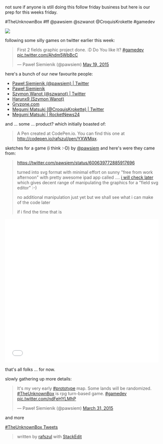 not sure if anyone is still doing this follow friday business but here is our prep for this weeks friday.

#TheUnknownBox #ff @pawsiem @szwanot @CroquisKrokette #gamedev 

![](https://pbs.twimg.com/media/CFXusEdWgAAz6oN.jpg)

following some silly games on twitter earlier this week:

<blockquote class="twitter-tweet" lang="en"><p lang="en" dir="ltr">First 2 fields graphic project done. :D&#13;Do You like It? <a href="https://twitter.com/hashtag/gamedev?src=hash">#gamedev</a> <a href="http://t.co/Ahdm5WbBcC">pic.twitter.com/Ahdm5WbBcC</a></p>&mdash; Paweł Siemienik (@pawsiem) <a href="https://twitter.com/pawsiem/status/600639772885917696">May 19, 2015</a></blockquote>
<script async src="//platform.twitter.com/widgets.js" charset="utf-8"></script>

here's a bunch of our new favourite people:

* [Paweł Siemienik (@pawsiem) | Twitter](https://twitter.com/pawsiem)
* [Paweł Siemienik](http://siemienik.pl/)
* [Szymon Wanot (@szwanot) | Twitter](https://twitter.com/szwanot)
* [Harunx9 (Szymon Wanot)](https://github.com/Harunx9)
* [Gryzone.com](http://gryzone.com/blog/)
* [Megumi Matsuki (@CroquisKrokette) | Twitter](https://twitter.com/CroquisKrokette)
* [Megumi Matsuki | RocketNews24](http://en.rocketnews24.com/author/mematsuki/)

and ... some ... product? which initially boasted of:

>A Pen created at CodePen.io. You can find this one at http://codepen.io/rafszul/pen/YXWMqx.
>
 sketches for a game (i think :-D) by [@pawsiem](https://twitter.com/pawsiem) and here's were they came from: 
>
>https://twitter.com/pawsiem/status/600639772885917696
>
>turned into svg format with minimal effort on sunny "free from work afternoon" with pretty awesome ipad app called .... [i will check later]() which gives decent range of manipulating the graphics for a "field svg editor" :-) 
>
>no additional manipulation just yet but we shall see what i can make of the code later 
>
>if i find the time that is



<iframe height='471' scrolling='no' src='//codepen.io/rafszul/embed/YXWMqx/?height=471&theme-id=15298&default-tab=result' frameborder='no' allowtransparency='true' allowfullscreen='true' style='width: 100%;'>See the Pen <a href='http://codepen.io/rafszul/pen/YXWMqx/'>las i wieza</a> by @rafszul (<a href='http://codepen.io/rafszul'>@rafszul</a>) on <a href='http://codepen.io'>CodePen</a>.
</iframe>

that's all folks ... for now.


slowly gathering up more details:

<blockquote class="twitter-tweet" lang="en"><p lang="en" dir="ltr">It&#39;s my very early <a href="https://twitter.com/hashtag/prototype?src=hash">#prototype</a> map. Some lands will be randomized.&#13;<a href="https://twitter.com/hashtag/TheUnknownBox?src=hash">#TheUnknownBox</a> is rpg turn-based game. <a href="https://twitter.com/hashtag/gamedev?src=hash">#gamedev</a> <a href="http://t.co/ndFeHYLMhP">pic.twitter.com/ndFeHYLMhP</a></p>&mdash; Paweł Siemienik (@pawsiem) <a href="https://twitter.com/pawsiem/status/582993691293286401">March 31, 2015</a></blockquote>
<script async src="//platform.twitter.com/widgets.js" charset="utf-8"></script>

and more

<a class="twitter-timeline" href="https://twitter.com/hashtag/TheUnknownBox" data-widget-id="601100177911472128">#TheUnknownBox Tweets</a>
<script>!function(d,s,id){var js,fjs=d.getElementsByTagName(s)[0],p=/^http:/.test(d.location)?'http':'https';if(!d.getElementById(id)){js=d.createElement(s);js.id=id;js.src=p+"://platform.twitter.com/widgets.js";fjs.parentNode.insertBefore(js,fjs);}}(document,"script","twitter-wjs");</script>


> written by [rafszul](http://codepen.io/rafszul/) with [StackEdit](https://stackedit.io/)
